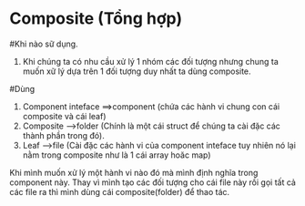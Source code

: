# Composite (Tổng hợp)

#Khi nào sữ dụng.
1. Khi chúng ta có nhu cầu xử lý 1 nhóm các đối tượng nhưng chung ta muốn xữ lý dựa trên 1 đối tượng duy nhất ta dùng composite.

#Dùng
 1. Component inteface  ==>component  (chứa các hành vi chung con cái composite và cái leaf)
 2. Composite -->folder (Chính là một cái struct để chúng ta cài đặc các thành phần trong đó).
 3. Leaf -->file (Cài đặc các hành vi của component inteface tuy nhiên nó lại nằm trong composite như là 1 cái array hoăc map)

Khi mình muốn xử lý một hành vi nào đó mà mình định nghĩa trong component này. Thay vì mình tạo các đối tượng cho cái file này rồi gọi tất cả các file ra thì mình dùng cái composite(folder) để thao tác.
